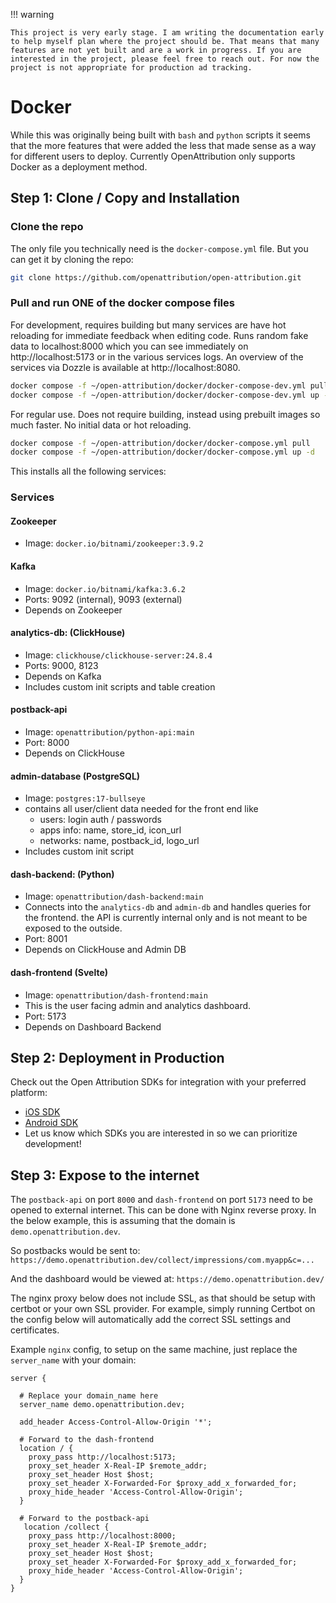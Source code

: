 
!!! warning

    This project is very early stage. I am writing the documentation early to help myself plan where the project should be. That means that many features are not yet built and are a work in progress. If you are interested in the project, please feel free to reach out. For now the project is not appropriate for production ad tracking.



# Docker

While this was originally being built with `bash` and `python` scripts it seems that the more features that were added the less that made sense as a way for different users to deploy. Currently OpenAttribution only supports Docker as a deployment method.


## Step 1: Clone / Copy and Installation

### Clone the repo
The only file you technically need is the `docker-compose.yml` file. But you can get it by cloning the repo:
```sh
git clone https://github.com/openattribution/open-attribution.git
```


### Pull and run ONE of the docker compose files

For development, requires building but many services are have hot reloading for immediate feedback when editing code. Runs random fake data to localhost:8000 which you can see immediately on http://localhost:5173 or in the various services logs. An overview of the services via Dozzle is available at http://localhost:8080.
```sh
docker compose -f ~/open-attribution/docker/docker-compose-dev.yml pull
docker compose -f ~/open-attribution/docker/docker-compose-dev.yml up -d
```

For regular use. Does not require building, instead using prebuilt images so much faster. No initial data or hot reloading.
```sh
docker compose -f ~/open-attribution/docker/docker-compose.yml pull
docker compose -f ~/open-attribution/docker/docker-compose.yml up -d
```

This installs all the following services:

### Services

#### Zookeeper
- Image: `docker.io/bitnami/zookeeper:3.9.2`

#### Kafka
- Image: `docker.io/bitnami/kafka:3.6.2`
- Ports: 9092 (internal), 9093 (external)
- Depends on Zookeeper

#### analytics-db: (ClickHouse)
- Image: `clickhouse/clickhouse-server:24.8.4`
- Ports: 9000, 8123
- Depends on Kafka
- Includes custom init scripts and table creation

#### postback-api
- Image: `openattribution/python-api:main`
- Port: 8000
- Depends on ClickHouse

#### admin-database (PostgreSQL)
- Image: `postgres:17-bullseye`
- contains all user/client data needed for the front end like
	- users: login auth / passwords
	- apps info: name, store_id, icon_url
	- networks: name, postback_id, logo_url
- Includes custom init script

#### dash-backend: (Python)
- Image: `openattribution/dash-backend:main`
- Connects into the `analytics-db` and `admin-db` and handles queries for the frontend. the API is currently internal only and is not meant to be exposed to the outside.
- Port: 8001
- Depends on ClickHouse and Admin DB

#### dash-frontend (Svelte)
- Image: `openattribution/dash-frontend:main`
- This is the user facing admin and analytics dashboard.
- Port: 5173
- Depends on Dashboard Backend


## Step 2: Deployment in Production

Check out the Open Attribution SDKs for integration with your preferred platform:

- [iOS SDK](https://github.com/openattribution/oa-ios-sdk)
- [Android SDK](https://github.com/openattribution/oa-android-sdk)
- Let us know which SDKs you are interested in so we can prioritize development!

## Step 3: Expose to the internet

The `postback-api` on port `8000` and `dash-frontend` on port `5173` need to be opened to external internet. This can be done with Nginx reverse proxy. In the below example, this is assuming that the domain is `demo.openattribution.dev`. 

So postbacks would be sent to:
`https://demo.openattribution.dev/collect/impressions/com.myapp&c=...`

And the dashboard would be viewed at:
`https://demo.openattribution.dev/`

The nginx proxy below does not include SSL, as that should be setup with certbot or your own SSL provider. For example, simply running Certbot on the config below will automatically add the correct SSL settings and certificates.

Example `nginx` config, to setup on the same machine, just replace the `server_name` with your domain:
```nginx
server {

  # Replace your domain_name here 
  server_name demo.openattribution.dev;

  add_header Access-Control-Allow-Origin '*';

  # Forward to the dash-frontend
  location / {
    proxy_pass http://localhost:5173;
    proxy_set_header X-Real-IP $remote_addr;
    proxy_set_header Host $host;
    proxy_set_header X-Forwarded-For $proxy_add_x_forwarded_for;
    proxy_hide_header 'Access-Control-Allow-Origin';
  }

  # Forward to the postback-api
   location /collect {
    proxy_pass http://localhost:8000;
    proxy_set_header X-Real-IP $remote_addr;
    proxy_set_header Host $host;
    proxy_set_header X-Forwarded-For $proxy_add_x_forwarded_for;
    proxy_hide_header 'Access-Control-Allow-Origin';
  }
}

```

 